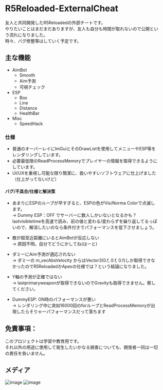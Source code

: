 # R5Reloaded-ExternalCheat
友人と共同開発したR5Reloadedの外部チートです。  
やりたいことはまだまだありますが、友人も自分も時間が取れないので公開という流れになりました。  
時々、バグ修整等はしていく予定です。

## 主な機能
- AimBot
  * Smooth  
  * Aim予測  
  * 可視チェック
- ESP
  * Box
  * Line
  * Distance
  * HealthBar
- Misc
  * SpeedHack

### 仕様
* 普通のオーバーレイにImGuiとそのDrawListを使用してメニューやESP等をレンダリングしています。
* 必要最低限のReadProcessMemoryでプレイヤーの情報を取得できるようにしています。
* UI/UXを重視し可能な限り簡潔に、扱いやすいソフトウェアに仕上げました（仕上がってないけど）

#### バグ/不具合/仕様と解決策
* あまりにESPのループが早すぎると、ESPの色がVis/Norma Colorで点滅します。  
  -> Dummy ESP：OFF でサーバーに数人しかいないとなるかも？lastvisibletimeを高速で読み、前の値と変わる/変わらずを繰り返してるっぽいので、解消したいのなら条件付きでパフォーマンスを低下させましょう。
  
* 敵が超至近距離にいるとAimBotが反応しない  
  -> 原因不明。自分でどうにかしてね(はーと)
  
* ダミーにAim予測が適応されない  
  -> ダミーの m_vecAbsVelocity からはVector3(0.f, 0.f, 0.f)しか取得できなかったのでR5ReloadedかApexの仕様では？という結論になりました。

* Y軸の予測が正確ではない  
  -> lastprimaryweaponが取得できないのでGravityも取得できません。察してください。

* DummyESP: ON時のパフォーマンスが悪い  
  -> レンダリング中に突如16000回のforループとReadProcessMemoryが出現したらそりゃーパフォーマンスだって落ちます

## 免責事項：
このプロジェクトは学習や教育用です。  
それ以外の用途に使用して発生したいかなる損害についても、開発者一同は一切の責任を負いません。

## メディア
![image](https://github.com/FlankGir1/R5Reloaded-ExternalCheat/assets/124275926/c99fdde2-db25-42e6-81a0-869db74cc153)
![image](https://github.com/FlankGir1/R5Reloaded-ExternalCheat/assets/124275926/eab0f461-bf44-4398-88d7-712d4c6c509d)
